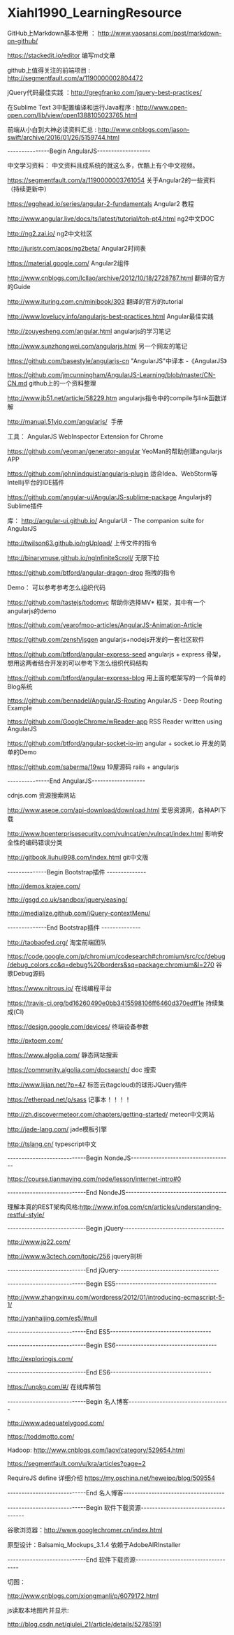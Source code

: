 # Xiahl1990_LearningResource

GitHub上Markdown基本使用 ： http://www.yaosansi.com/post/markdown-on-github/

https://stackedit.io/editor 编写md文章

github上值得关注的前端项目 : http://segmentfault.com/a/1190000002804472

jQuery代码最佳实践 ：http://gregfranko.com/jquery-best-practices/

在Sublime Text 3中配置编译和运行Java程序 : http://www.open-open.com/lib/view/open1388105023765.html

前端从小白到大神必读资料汇总 : http://www.cnblogs.com/jason-swift/archive/2016/01/26/5159744.html


---------------Begin AngularJS-------------------

中文学习资料：
中文资料且成系统的就这么多，优酷上有个中文视频。

https://segmentfault.com/a/1190000003761054   关于Angular2的一些资料（持续更新中）

https://egghead.io/series/angular-2-fundamentals  Angular2 教程

http://www.angular.live/docs/ts/latest/tutorial/toh-pt4.html ng2中文DOC

http://ng2.zai.io/ ng2中文社区

http://juristr.com/apps/ng2beta/ Angular2时间表

https://material.google.com/  Angular2组件

http://www.cnblogs.com/lcllao/archive/2012/10/18/2728787.html   翻译的官方的Guide

http://www.ituring.com.cn/minibook/303  翻译的官方的tutorial

http://www.lovelucy.info/angularjs-best-practices.html  Angular最佳实践

http://zouyesheng.com/angular.html  angularjs的学习笔记

http://www.sunzhongwei.com/angularjs.html 另一个网友的笔记

https://github.com/basestyle/angularjs-cn  "AngularJS"中译本 -《AngularJS》

https://github.com/jmcunningham/AngularJS-Learning/blob/master/CN-CN.md  github上的一个资料整理


http://www.jb51.net/article/58229.htm angularjs指令中的compile与link函数详解

http://manual.51yip.com/angularjs/  手册

工具：
AngularJS WebInspector Extension for Chrome

https://github.com/yeoman/generator-angular   YeoMan的帮助创建angularjs APP

https://github.com/johnlindquist/angularjs-plugin 适合Idea、WebStorm等Intellij平台的IDE插件

https://github.com/angular-ui/AngularJS-sublime-package  Angularjs的Sublime插件

库：
http://angular-ui.github.io/  AngularUI - The companion suite for AngularJS

http://twilson63.github.io/ngUpload/  上传文件的指令

http://binarymuse.github.io/ngInfiniteScroll/ 无限下拉

https://github.com/btford/angular-dragon-drop  拖拽的指令

 

Demo：
可以参考参考怎么组织代码

https://github.com/tastejs/todomvc   帮助你选择MV* 框架，其中有一个angularjs的demo

https://github.com/yearofmoo-articles/AngularJS-Animation-Article 

https://github.com/zensh/jsgen  angularjs+nodejs开发的一套社区软件

https://github.com/btford/angular-express-seed angularjs + express 骨架，想用这两者结合开发的可以参考下怎么组织代码结构

https://github.com/btford/angular-express-blog 用上面的框架写的一个简单的Blog系统

https://github.com/bennadel/AngularJS-Routing AngularJS - Deep Routing Example

https://github.com/GoogleChrome/wReader-app  RSS Reader written using AngularJS

https://github.com/btford/angular-socket-io-im  angular + socket.io 开发的简单的Demo

https://github.com/saberma/19wu 19屋源码 rails + angularjs

---------------End AngularJS-------------------

cdnjs.com  资源搜索网站

http://www.aseoe.com/api-download/download.html  爱思资源网，各种API下载

http://www.hpenterprisesecurity.com/vulncat/en/vulncat/index.html 影响安全性的编码错误分类

http://gitbook.liuhui998.com/index.html git中文版

--------------Begin Bootstrap插件 --------------

http://demos.krajee.com/

http://gsgd.co.uk/sandbox/jquery/easing/

http://medialize.github.com/jQuery-contextMenu/


--------------End Bootstrap插件 --------------

http://taobaofed.org/  淘宝前端团队

https://code.google.com/p/chromium/codesearch#chromium/src/cc/debug/debug_colors.cc&q=debug%20borders&sq=package:chromium&l=270  谷歌Debug源码

https://www.nitrous.io/  在线编程平台

https://travis-ci.org/bd16260490e0bb3415598106ff6460d370edff1e   持续集成(CI)

https://design.google.com/devices/ 终端设备参数

http://pxtoem.com/

https://www.algolia.com/ 静态网站搜索

https://community.algolia.com/docsearch/ doc 搜索

http://www.lijian.net/?p=47 标签云(tagcloud)的球形JQuery插件 

https://etherpad.net/p/sass  记事本！！！！

http://zh.discovermeteor.com/chapters/getting-started/ meteor中文网站

http://jade-lang.com/ jade模板引擎

http://tslang.cn/ typescript中文


----------------------------Begin NondeJS------------------------------------

https://course.tianmaying.com/node/lesson/internet-intro#0

----------------------------End NondeJS------------------------------------

理解本真的REST架构风格:http://www.infoq.com/cn/articles/understanding-restful-style/

----------------------------Begin jQuery------------------------------------

http://www.jq22.com/

http://www.w3ctech.com/topic/256 jquery剖析

----------------------------End jQuery------------------------------------

----------------------------Begin ES5------------------------------------

http://www.zhangxinxu.com/wordpress/2012/01/introducing-ecmascript-5-1/

http://yanhaijing.com/es5/#null

----------------------------End ES5------------------------------------

----------------------------Begin ES6------------------------------------

http://exploringjs.com/

----------------------------End ES6------------------------------------

https://unpkg.com/#/ 在线库解包

----------------------------Begin 名人博客------------------------------------

http://www.adequatelygood.com/

https://toddmotto.com/ 

Hadoop: http://www.cnblogs.com/laov/category/529654.html

https://segmentfault.com/u/kra/articles?page=2

RequireJS define 详细介绍 https://my.oschina.net/heweipo/blog/509554

----------------------------End 名人博客------------------------------------

----------------------------Begin 软件下载资源------------------------------------

谷歌浏览器：http://www.googlechromer.cn/index.html

原型设计：Balsamiq_Mockups_3.1.4 依赖于AdobeAIRInstaller

----------------------------End 软件下载资源------------------------------------

切图：

http://www.cnblogs.com/xiongmanli/p/6079172.html

js读取本地图片并显示:

http://blog.csdn.net/qiulei_21/article/details/52785191
